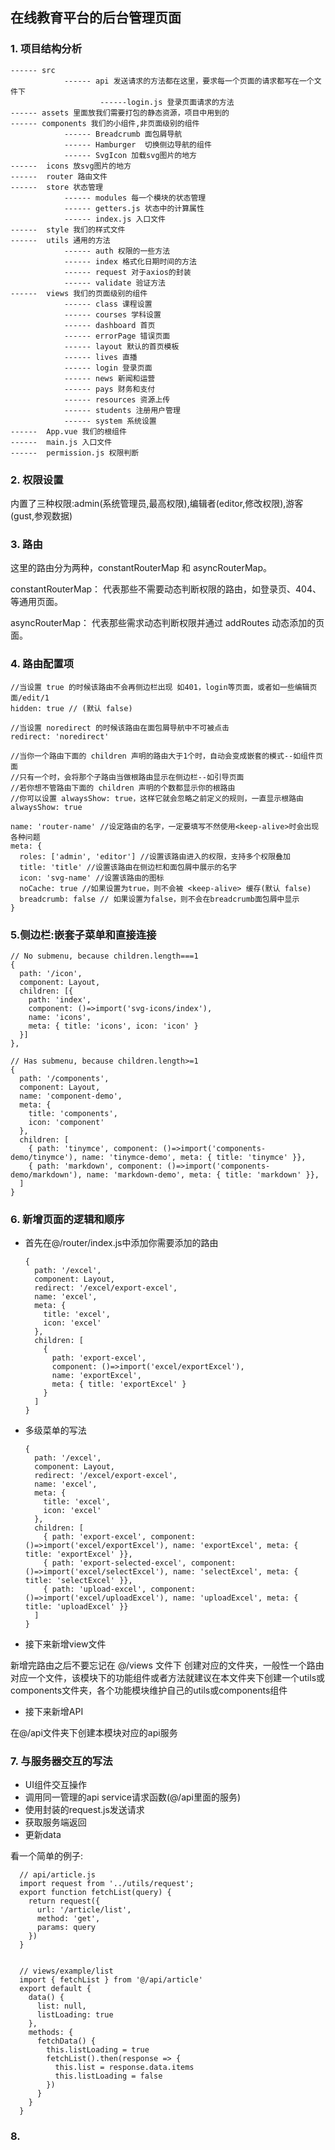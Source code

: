 ## 在线教育平台的后台管理页面

### 1. 项目结构分析

    ------ src
                ------ api 发送请求的方法都在这里，要求每一个页面的请求都写在一个文件下
                        ------login.js 登录页面请求的方法
    ------ assets 里面放我们需要打包的静态资源，项目中用到的
    ------ components 我们的小组件,非页面级别的组件
                ------ Breadcrumb 面包屑导航
                ------ Hamburger  切换侧边导航的组件
                ------ SvgIcon 加载svg图片的地方
    ------  icons 放svg图片的地方
    ------  router 路由文件
    ------  store 状态管理
                ------ modules 每一个模块的状态管理
                ------ getters.js 状态中的计算属性
                ------ index.js 入口文件
    ------  style 我们的样式文件
    ------  utils 通用的方法
                ------ auth 权限的一些方法
                ------ index 格式化日期时间的方法
                ------ request 对于axios的封装
                ------ validate 验证方法
    ------  views 我们的页面级别的组件
                ------ class 课程设置
                ------ courses 学科设置
                ------ dashboard 首页
                ------ errorPage 错误页面
                ------ layout 默认的首页模板
                ------ lives 直播
                ------ login 登录页面
                ------ news 新闻和运营
                ------ pays 财务和支付
                ------ resources 资源上传
                ------ students 注册用户管理
                ------ system 系统设置
    ------  App.vue 我们的根组件
    ------  main.js 入口文件
    ------  permission.js 权限判断

### 2. 权限设置

内置了三种权限:admin(系统管理员,最高权限),编辑者(editor,修改权限),游客(gust,参观数据)

### 3. 路由

这里的路由分为两种，constantRouterMap 和 asyncRouterMap。

constantRouterMap： 代表那些不需要动态判断权限的路由，如登录页、404、等通用页面。

asyncRouterMap： 代表那些需求动态判断权限并通过 addRoutes 动态添加的页面。

### 4. 路由配置项

    //当设置 true 的时候该路由不会再侧边栏出现 如401，login等页面，或者如一些编辑页面/edit/1
    hidden: true // (默认 false)

    //当设置 noredirect 的时候该路由在面包屑导航中不可被点击
    redirect: 'noredirect'

    //当你一个路由下面的 children 声明的路由大于1个时，自动会变成嵌套的模式--如组件页面
    //只有一个时，会将那个子路由当做根路由显示在侧边栏--如引导页面
    //若你想不管路由下面的 children 声明的个数都显示你的根路由
    //你可以设置 alwaysShow: true，这样它就会忽略之前定义的规则，一直显示根路由
    alwaysShow: true

    name: 'router-name' //设定路由的名字，一定要填写不然使用<keep-alive>时会出现各种问题
    meta: {
      roles: ['admin', 'editor'] //设置该路由进入的权限，支持多个权限叠加
      title: 'title' //设置该路由在侧边栏和面包屑中展示的名字
      icon: 'svg-name' //设置该路由的图标
      noCache: true //如果设置为true，则不会被 <keep-alive> 缓存(默认 false)
      breadcrumb: false // 如果设置为false，则不会在breadcrumb面包屑中显示
    }

### 5.侧边栏:嵌套子菜单和直接连接

    // No submenu, because children.length===1
    {
      path: '/icon',
      component: Layout,
      children: [{
        path: 'index',
        component: ()=>import('svg-icons/index'),
        name: 'icons',
        meta: { title: 'icons', icon: 'icon' }
      }]
    },

    // Has submenu, because children.length>=1
    {
      path: '/components',
      component: Layout,
      name: 'component-demo',
      meta: {
        title: 'components',
        icon: 'component'
      },
      children: [
        { path: 'tinymce', component: ()=>import('components-demo/tinymce'), name: 'tinymce-demo', meta: { title: 'tinymce' }},
        { path: 'markdown', component: ()=>import('components-demo/markdown'), name: 'markdown-demo', meta: { title: 'markdown' }},
      ]
    }

### 6. 新增页面的逻辑和顺序

- 首先在@/router/index.js中添加你需要添加的路由

      {
        path: '/excel',
        component: Layout,
        redirect: '/excel/export-excel',
        name: 'excel',
        meta: {
          title: 'excel',
          icon: 'excel'
        },
        children: [
          {
            path: 'export-excel',
            component: ()=>import('excel/exportExcel'),
            name: 'exportExcel',
            meta: { title: 'exportExcel' }
          }
        ]
      }

- 多级菜单的写法

      {
        path: '/excel',
        component: Layout,
        redirect: '/excel/export-excel',
        name: 'excel',
        meta: {
          title: 'excel',
          icon: 'excel'
        },
        children: [
          { path: 'export-excel', component: ()=>import('excel/exportExcel'), name: 'exportExcel', meta: { title: 'exportExcel' }},
          { path: 'export-selected-excel', component: ()=>import('excel/selectExcel'), name: 'selectExcel', meta: { title: 'selectExcel' }},
          { path: 'upload-excel', component: ()=>import('excel/uploadExcel'), name: 'uploadExcel', meta: { title: 'uploadExcel' }}
        ]
      }

- 接下来新增view文件

新增完路由之后不要忘记在 @/views 文件下 创建对应的文件夹，一般性一个路由对应一个文件，该模块下的功能组件或者方法就建议在本文件夹下创建一个utils或components文件夹，各个功能模块维护自己的utils或components组件


- 接下来新增API

在@/api文件夹下创建本模块对应的api服务


### 7. 与服务器交互的写法

- UI组件交互操作
- 调用同一管理的api service请求函数(@/api里面的服务)
- 使用封装的request.js发送请求
- 获取服务端返回
- 更新data

看一个简单的例子:

      // api/article.js
      import request from '../utils/request';
      export function fetchList(query) {
        return request({
          url: '/article/list',
          method: 'get',
          params: query
        })
      }


      // views/example/list
      import { fetchList } from '@/api/article'
      export default {
        data() {
          list: null,
          listLoading: true
        },
        methods: {
          fetchData() {
            this.listLoading = true
            fetchList().then(response => {
              this.list = response.data.items
              this.listLoading = false
            })
          }
        }
      }

### 8.









